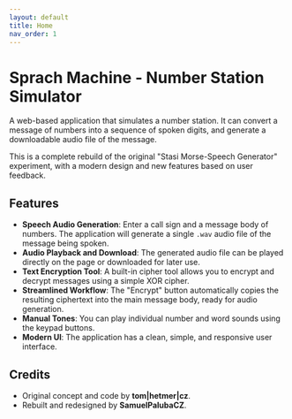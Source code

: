 ```yaml
---
layout: default
title: Home
nav_order: 1
---
```


# Sprach Machine - Number Station Simulator

A web-based application that simulates a number station. It can convert a message of numbers into a sequence of spoken digits, and generate a downloadable audio file of the message.

This is a complete rebuild of the original "Stasi Morse-Speech Generator" experiment, with a modern design and new features based on user feedback.

## Features

*   **Speech Audio Generation**: Enter a call sign and a message body of numbers. The application will generate a single `.wav` audio file of the message being spoken.
*   **Audio Playback and Download**: The generated audio file can be played directly on the page or downloaded for later use.
*   **Text Encryption Tool**: A built-in cipher tool allows you to encrypt and decrypt messages using a simple XOR cipher.
*   **Streamlined Workflow**: The "Encrypt" button automatically copies the resulting ciphertext into the main message body, ready for audio generation.
*   **Manual Tones**: You can play individual number and word sounds using the keypad buttons.
*   **Modern UI**: The application has a clean, simple, and responsive user interface.

## Credits

*   Original concept and code by **tom|hetmer|cz**.
*   Rebuilt and redesigned by **SamuelPalubaCZ**.
